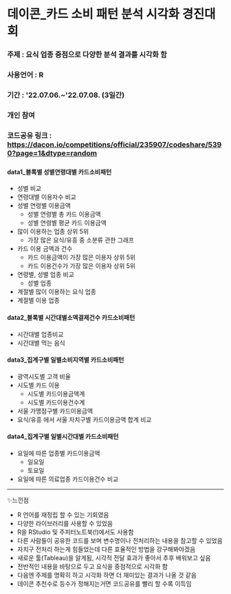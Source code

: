 # 데이콘_카드 소비 패턴 분석 시각화 경진대회

### 주제 :  요식 업종 중점으로 다양한 분석 결과를 시각화 함
### 사용언어 : R
### 기간 : '22.07.06.~'22.07.08. (3일간)
### 개인 참여
### 코드공유 링크 : https://dacon.io/competitions/official/235907/codeshare/5390?page=1&dtype=random

###

#### data1_블록별 성별연령대별 카드소비패턴
- 성별 비교
- 연령대별 이용자수 비교
- 성별 연령별 이용금액
  - 성별 연령별 총 카드 이용금액
  - 성별 연령별 평균 카드 이용금액
- 많이 이용하는 업종 상위 5위
  - 가장 많은 요식/유흥 중 소분류 관한 그래프
- 카드 이용 금액과 건수
  - 카드 이용금액이 가장 많은 이용자 상위 5위
  - 카드 이용건수가 가장 많은 이용자 상위 5위
- 연령별, 성별 업종 비교
  - 성별 업종
- 계절별 많이 이용하는 요식 업종
- 계절별 이용 업종

#### data2_블록별 시간대별소액결제건수 카드소비패턴
- 시간대별 업종비교
- 시간대별 먹는 음식

#### data3_집계구별 일별소비지역별 카드소비패턴
- 광역시도별 고객 비율
- 시도별 카드 이용
  - 시도별 카드이용금액계
  - 시도별 카드이용건수계
- 서울 가맹점구별 카드이용금액
- 요식/유흥 에서 서울 자치구별 카드이용금액 합계 비교

#### data4_집계구별 일별시간대별 카드소비패턴
- 요일에 따른 업종별 카드이용금액
  - 일요일
  - 토요일
- 요일에 따른 의료업종 카드이용건수 비교

***
✨느낀점
- R 언어를 재정립 할 수 있는 기회였음
- 다양한 라이브러리를 사용할 수 있었음
- R을 RStudio 및 주피터노트북(!)에서도 사용함
- 다른 사람들이 공유한 코드를 보며 변수명이나 전처리하는 내용을 참고할 수 있었음
- 자치구 전처리 하는게 힘들었는데 다른 효율적인 방법을 강구해봐야겠음
- 새로운 툴(Tableau)을 알게됨, 시각적 전달 효과가 좋아서 추후 배워보고 싶음
- 전반적인 내용을 바탕으로 두고 요식을 중점적으로 시각화 함
- 다음엔 주제를 명확히 하고 시각화 하면 더 재미있는 결과가 나올 것 같음
- 데이콘 추천수로 등수가 정해지는거면 코드공유를 빨리 할 수록 이득임
